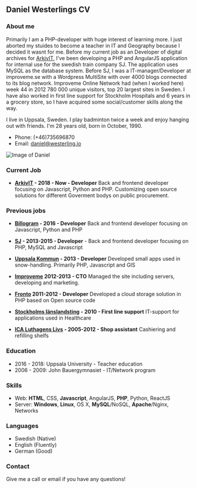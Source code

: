 ## Daniel Westerlings CV

### About me
Primarily I am a PHP-developer with huge interest of learning more. I just aborted my stuides to become a teacher in IT and Geography because I decided it wasnt for me. Before my current job as an Developer of digital archives for [ArkivIT](http://arkivit.se), I've been developing a PHP and AngularJS application for internal use for the swedish train company SJ. The application uses MySQL as the database system. Before SJ, I was a IT-manager/Developer at improveme.se with a Wordpress MultiSite with over 4000 blogs connected to its blog network. Improveme Online Network had (when I worked here) week 44 in 2012 780 000 unique visitors, top 20 largest sites in Sweden. I have also worked in first line support for Stockholm Hospitals and 6 years in a grocery store, so I have acquired some social/customer skills along the way.


I live in Uppsala, Sweden. I play badminton twice a week and enjoy hanging out with friends. I'm 28 years old, born in October, 1990.
* Phone: (+46)735696870
* Email: daniel@westerling.io

![Image of Daniel](https://i.imgur.com/AAMUWYj.png)

### Current Job

* **[ArkivIT](http://arkivit.se) - 2018 - Now - Developer** Back and frontend developer focusing on Javascript, Python and PHP. Customizing open source solutions for different Goverment bodys on public procurement.

### Previous jobs

* **[Billogram](http://billogram.com) - 2016 - Developer** Back and frontend developer focusing on Javascript, Python and PHP

* **[SJ](http://sj.se) - 2013-2015 - Developer** - Back and frontend developer focusing on PHP, MySQL and Javascript

* **[Uppsala Kommun](http://uppsala.se) - 2013 - Developer** Developed small apps used in snow-handling. Primarily PHP, Javascript and GIS

* **[Improveme](http://improveme.se) 2012-2013 - CTO** Managed the site including servers, developing and marketing. 

* **[Fronto](http://www.fronto.se/) 2011-2012 - Developer** Developed a cloud storage solution in PHP based on Open source code

* **[Stockholms länslandsting](http://www.sll.se/) - 2010 - First line support** IT-support for applications used in Healthcare

* **[ICA Luthagens Livs](https://www.ica.se/butiker/supermarket/uppsala/ica-supermarket-luthagens-livs-1495/start/) - 2005-2012 - Shop assistant** Cashiering and refilling shelfs

### Education
* 2016 - 2018: Uppsala University - Teacher education
* 2006 - 2009: John Bauergymnasiet - IT/Network program

### Skills
* Web: **HTML**, CSS, **Javascript**, AngularJS, **PHP**, Python, ReactJS
* Server: **Windows**, **Linux**, OS X, **MySQL**/NoSQL, **Apache**/Nginx, Networks

### Languages
* Swedish (Native)
* English (Fluently)
* German (Good)

### Contact
Give me a call or email if you have any questions!
